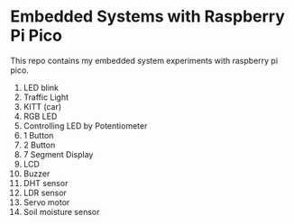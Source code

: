 # Embedded Systems with Raspberry Pi Pico
This repo contains my embedded system experiments with raspberry pi pico.
1) LED blink
2) Traffic Light
3) KITT (car)
4) RGB LED
5) Controlling LED by Potentiometer
6) 1 Button
7) 2 Button
8) 7 Segment Display
9) LCD
10) Buzzer
11) DHT sensor
12) LDR sensor
13) Servo motor
14) Soil moisture sensor
